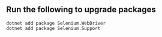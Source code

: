 ## Run the following to upgrade packages

```
dotnet add package Selenium.WebDriver
dotnet add package Selenium.Support
```

